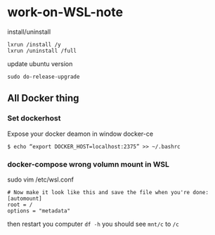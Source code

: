 # work-on-WSL-note

install/uninstall
```
lxrun /install /y
lxrun /uninstall /full
```
update ubuntu version
```
sudo do-release-upgrade
```

## All Docker thing

### Set dockerhost

Expose your docker deamon in window docker-ce
```
$ echo “export DOCKER_HOST=localhost:2375” >> ~/.bashrc
```

### docker-compose wrong volumn mount in WSL

sudo vim /etc/wsl.conf

```
# Now make it look like this and save the file when you're done:
[automount]
root = /
options = "metadata"
```
then restart you computer
`df -h` you should see `mnt/c` to `/c`
